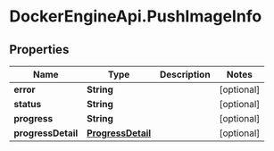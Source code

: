 # DockerEngineApi.PushImageInfo

## Properties
Name | Type | Description | Notes
------------ | ------------- | ------------- | -------------
**error** | **String** |  | [optional] 
**status** | **String** |  | [optional] 
**progress** | **String** |  | [optional] 
**progressDetail** | [**ProgressDetail**](ProgressDetail.md) |  | [optional] 


